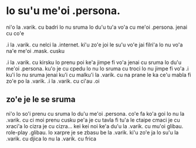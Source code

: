 # lo su'u me'oi .persona.
ni'o la .varik. cu badri lo nu sruma lo du'u tu'a vo'a cu me'oi .persona. jenai cu co'e

.i la .varik. cu nelci la .internet. ki'u zo'e joi le su'u vo'e jai filri'a lo nu vo'a na'e me'oi .mask. cusku

.i la .varik. cu kirsku lo prenu poi ke'a jimpe fi vo'a jenai cu sruma lo du'u me'oi .persona. ku'o je cu cpedu lo nu lo sruma cu troci lo nu jimpe fi vo'a  .i ku'i lo nu sruma jenai ku'i cu malku'i la .varik. cu na prane le ka ce'u mabla fi zo'e po la .varik.  .i la .varik. cu ci'au .oi

## zo'e je le se sruma
ni'o lo so'i prenu cu sruma lo du'u me'oi .persona. co'e fa ko'a goi lo nu la .varik. cu ci moi prenu cusku pe'a je cu tavla fi tu'a le ctaipe cmaci je cu xraci'a lo cizra je cu cizra... kei kei noi ke'a du'u la .varik. cu mu'oi glibau. role-play .glibau. lo xarpre je se zbasu be la .varik. ki'u zo'e ja lo su'u la .varik. cu djica lo nu la .varik. cu frica
